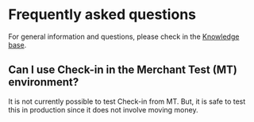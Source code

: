 <!-- START_METADATA
---
title: Check-in API Frequently Asked Questions
sidebar_label: FAQ
sidebar_position: 50
description: Frequently asked questions for the Check-in API.
pagination_next: null
pagination_prev: null
draft: true
---
END_METADATA -->

# Frequently asked questions

For general information and questions, please check in the
[Knowledge base](https://developer.vippsmobilepay.com/docs/common-topics/).

## Can I use Check-in in the Merchant Test (MT) environment?

It is not currently possible to test Check-in from MT.
But, it is safe to test this in production since it does not involve moving money.
